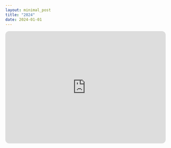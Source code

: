 ```yaml
---
layout: minimal_post
title: "2024"
date: 2024-01-01
---
```


<iframe style="border-radius:12px" src="https://open.spotify.com/embed/playlist/3JTLoWqapji7jysNskW0hx?utm_source=generator" width="100%" height="352" frameBorder="0" allowfullscreen="" allow="autoplay; clipboard-write; encrypted-media; fullscreen; picture-in-picture" loading="lazy"></iframe>